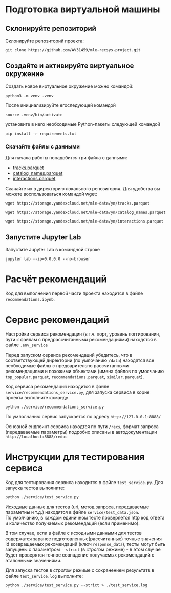 # Подготовка виртуальной машины

## Склонируйте репозиторий

Склонируйте репозиторий проекта:

```
git clone https://github.com/AV31459/mle-recsys-project.git
```

## Создайте и активируйте виртуальное окружение

Создать новое виртуальное окружение можно командой:

```
python3 -m venv .venv
```

После инициализируйте егоследующей командой

```
source .venv/bin/activate
```

установите в него необходимые Python-пакеты следующей командой

```
pip install -r requirements.txt
```

### Скачайте файлы с данными

Для начала работы понадобится три файла с данными:
- [tracks.parquet](https://storage.yandexcloud.net/mle-data/ym/tracks.parquet)
- [catalog_names.parquet](https://storage.yandexcloud.net/mle-data/ym/catalog_names.parquet)
- [interactions.parquet](https://storage.yandexcloud.net/mle-data/ym/interactions.parquet)
 
Скачайте их в директорию локального репозитория. Для удобства вы можете воспользоваться командой wget:

```
wget https://storage.yandexcloud.net/mle-data/ym/tracks.parquet

wget https://storage.yandexcloud.net/mle-data/ym/catalog_names.parquet

wget https://storage.yandexcloud.net/mle-data/ym/interactions.parquet
```

## Запустите Jupyter Lab

Запустите Jupyter Lab в командной строке

```
jupyter lab --ip=0.0.0.0 --no-browser
```

# Расчёт рекомендаций

Код для выполнения первой части проекта находится в файле `recommendations.ipynb`.

# Сервис рекомендаций

Настройки сервиса рекомендация (в т.ч. порт, уровень логгирования, пути к файлам с предрассчитанными рекомендациями) находятся в файле `.env_service`       

Перед запуском сервиса рекомендаций убедитесь, что в соответствующей директории (по умлочанию `/data`) находятся все необходимые файлы с предварительно рассчитанными рекомендациями и похожими объектами (имена файлов по умолчанию `top_popular.parquet`, `recommendations.parquet`, `similar.parquet`).      

Код сервиса рекомендаций находится в файле `service/recommendations_service.py`, для запуска сервиса в корне проекта выполните команду
```
python ./service/recommendations_service.py
```
По умлолчанию сервис запускается по адресу `http://127.0.0.1:8888/`

Основной ендпоинт сервиса находтся по пути `/recs`, формат запроса (передаваемые параметры) подробно описаны в автодокументации `http://localhost:8888/redoc`

# Инструкции для тестирования сервиса

Код для тестирования сервиса находится в файле `test_service.py`. Для запуска тестов выполните:   
```
python ./service/test_service.py
```

Исходные данные для тестов (uri, метод запроса, передаваемые параметны и т.д.) находятся в файле `service/test_data.json`.      
По умолчанию, в каждом единичном тесте проверяется http код ответа и количество получаемых рекомендаций (если применимо).

В том случае, если в файле с исходными данными для тестов содержатся заранее подготовленные(рассчитанные) точные значения id возвращаемых рекомендаций (ключ `response_data`), тесты могут быть запущены c параметром `--strict` (в _строгом_ режиме) - в этом случае будет проверятся точное совпадение получаемых рекомендаций с эталонными значениями.

Для запуска тестов в _строгом_ режиме c сохранением результатв в файле `test_service.log` выполните:
```
python ./service/test_service.py --strict > ./test_service.log
```
